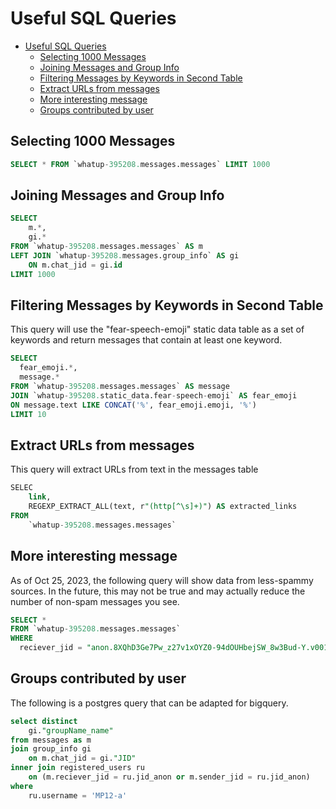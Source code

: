 # Useful SQL Queries

<!--ts-->
* [Useful SQL Queries](./150-useful-sql-queries.md#useful-sql-queries)
   * [Selecting 1000 Messages](./150-useful-sql-queries.md#selecting-1000-messages)
   * [Joining Messages and Group Info](./150-useful-sql-queries.md#joining-messages-and-group-info)
   * [Filtering Messages by Keywords in Second Table](./150-useful-sql-queries.md#filtering-messages-by-keywords-in-second-table)
   * [Extract URLs from messages](./150-useful-sql-queries.md#extract-urls-from-messages)
   * [More interesting message](./150-useful-sql-queries.md#more-interesting-message)
   * [Groups contributed by user](./150-useful-sql-queries.md#groups-contributed-by-user)

<!-- Created by https://github.com/ekalinin/github-markdown-toc -->
<!-- Added by: runner, at: Wed Feb 14 17:37:16 UTC 2024 -->

<!--te-->


## Selecting 1000 Messages

```sql
SELECT * FROM `whatup-395208.messages.messages` LIMIT 1000
```

## Joining Messages and Group Info

```sql
SELECT
    m.*,
    gi.*
FROM `whatup-395208.messages.messages` AS m
LEFT JOIN `whatup-395208.messages.group_info` AS gi
    ON m.chat_jid = gi.id
LIMIT 1000
```


## Filtering Messages by Keywords in Second Table

This query will use the "fear-speech-emoji" static data table as a set of keywords and return messages that contain at least one keyword.

```sql
SELECT
  fear_emoji.*,
  message.*
FROM `whatup-395208.messages.messages` AS message
JOIN `whatup-395208.static_data.fear-speech-emoji` AS fear_emoji
ON message.text LIKE CONCAT('%', fear_emoji.emoji, '%') 
LIMIT 10
```

## Extract URLs from messages

This query will extract URLs from text in the messages table

```sql
SELEC
    link,
    REGEXP_EXTRACT_ALL(text, r"(http[^\s]+)") AS extracted_links
FROM
    `whatup-395208.messages.messages`
```

## More interesting message

As of Oct 25, 2023, the following query will show data from less-spammy sources. In the future, this may not be true and may actually reduce the number of non-spam messages you see.

```sql
SELECT *
FROM `whatup-395208.messages.messages` 
WHERE
  reciever_jid = "anon.8XQhD3Ge7Pw_z27v1xOYZ0-94dOUHbejSW_8w3Bud-Y.v001@s.whatsapp.net"
```

## Groups contributed by user

The following is a postgres query that can be adapted for bigquery.

```sql
select distinct
	gi."groupName_name" 
from messages as m
join group_info gi 
	on m.chat_jid = gi."JID" 
inner join registered_users ru 
	on (m.reciever_jid = ru.jid_anon or m.sender_jid = ru.jid_anon)
where 
	ru.username = 'MP12-a'
```
